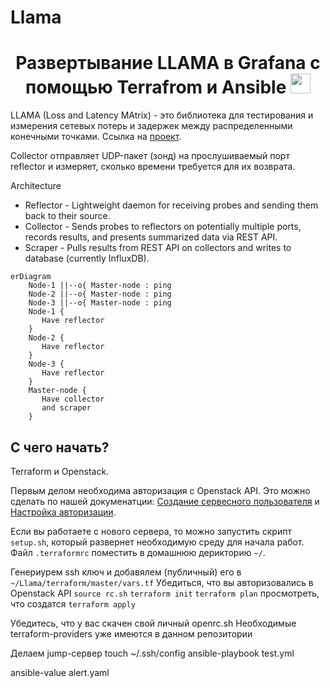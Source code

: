 # Llama

<h1 align="center">Развертывание LLAMA в Grafana с помощью Terrafrom и Ansible</a> 
<img src="https://github.com/blackcater/blackcater/raw/main/images/Hi.gif" height="32"/></h1>

LLAMA (Loss and Latency MAtrix) - это библиотека для тестирования и измерения сетевых потерь и задержек между распределенными конечными точками. Ссылка на [проект](https://github.com/dropbox/llama).

Collector отправляет UDP-пакет (зонд) на прослушиваемый порт reflector и измеряет, сколько времени требуется для их возврата.

Architecture
- Reflector - Lightweight daemon for receiving probes and sending them back to their source.
- Collector - Sends probes to reflectors on potentially multiple ports, records results, and presents summarized data via REST API.
- Scraper - Pulls results from REST API on collectors and writes to database (currently InfluxDB).

```mermaid
erDiagram
    Node-1 ||--o{ Master-node : ping
    Node-2 ||--o{ Master-node : ping
    Node-3 ||--o{ Master-node : ping
    Node-1 {
       Have reflector
    }
    Node-2 {
       Have reflector
    }
    Node-3 {
       Have reflector
    }
    Master-node {
       Have collector
       and scraper
    }
```


## С чего начать?

Terraform и Openstack.

Первым делом необходима авторизация с Openstack API. Это можно сделать по нашей докуменатции: [Создание сервесного пользователя](https://docs.selectel.ru/cloud/servers/tools/openstack/#создать-сервисного-пользователя) и [Настройка авторизации](https://docs.selectel.ru/cloud/servers/tools/openstack/#настроить-авторизацию).

Если вы работаете с нового сервера, то можно запустить скрипт `setup.sh`, который развернет необходимую среду для начала работ.
Файл `.terraformrc` поместить в домашнюю дерикторию `~/`.

Генериурем ssh ключ и добавялем (публичный) его в `~/Llama/terraform/master/vars.tf`
Убедиться, что вы авторизовались в Openstack API `source rc.sh`
`terraform init`
`terraform plan` просмотреть, что создатся
`terraform apply`

Убедитесь, что у вас скачен свой личный openrc.sh
Необходимые terraform-providers уже имеются в данном репозитории

Делаем jump-сервер
touch ~/.ssh/config
ansible-playbook test.yml 

ansible-value alert.yaml
